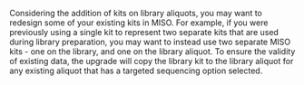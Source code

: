 Considering the addition of kits on library aliquots, you may want to redesign some of your
existing kits in MISO. For example, if you were previously using a single kit to represent two
separate kits that are used during library preparation, you may want to instead use two separate
MISO kits - one on the library, and one on the library aliquot. To ensure the validity of
existing data, the upgrade will copy the library kit to the library aliquot for any existing
aliquot that has a targeted sequencing option selected.
